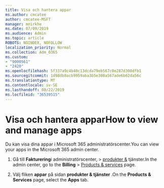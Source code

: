 ```yaml
---
title: Visa och hantera appar
ms.author: cmcatee
author: cmcatee-MSFT
manager: mnirkhe
ms.date: 07/09/2019
ms.audience: Admin
ms.topic: article
ROBOTS: NOINDEX, NOFOLLOW
localization_priority: Normal
ms.collection: Adm_O365
ms.custom:
- "9000561"
- "2420"
ms.openlocfilehash: 5f337a9c4b40c13dcda79eb567c0e287d300dfb1
ms.sourcegitcommit: 1d98db8acb9959aba3b5e308a567ade6b62da56c
ms.translationtype: MT
ms.contentlocale: sv-SE
ms.lasthandoff: 08/22/2019
ms.locfileid: "36539515"
---
```

# <a name="how-to-view-and-manage-apps"></a><span data-ttu-id="f3cdc-102">Visa och hantera appar</span><span class="sxs-lookup"><span data-stu-id="f3cdc-102">How to view and manage apps</span></span>

<span data-ttu-id="f3cdc-103">Du kan visa dina appar i Microsoft 365 administratörscenter.</span><span class="sxs-lookup"><span data-stu-id="f3cdc-103">You can view your apps in the Microsoft 365 admin center.</span></span> 

1. <span data-ttu-id="f3cdc-104">Gå till **Fakturering**i administratörscenter, > [produkter &](https://go.microsoft.com/fwlink/p/?linkid=842054) tjänster.</span><span class="sxs-lookup"><span data-stu-id="f3cdc-104">In the admin center, go to the **Billing** > [Products & services](https://go.microsoft.com/fwlink/p/?linkid=842054) page.</span></span>

2. <span data-ttu-id="f3cdc-105">Välj fliken **appar** på sidan **produkter & tjänster** .</span><span class="sxs-lookup"><span data-stu-id="f3cdc-105">On the **Products & Services** page, select the **Apps** tab.</span></span>